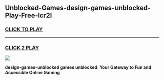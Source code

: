 
## Unblocked-Games-design-games-unblocked-Play-Free-lcr2l
<h3>
<a href="https://premium76.site?title=design-games-unblocked&ref=10A">CLICK TO PLAY</a></h3>
<hr>

<h3>
<a href="https://premium76.site?title=design-games-unblocked&ref=10A">CLICK 2 PLAY</a>
  
</h3>

<a href="https://premium76.site?title=design-games-unblocked&ref=10A"><img src="https://clearcache.store/games.png"></a>


**design-games-unblocked games unblocked: Your Gateway to Fun and Accessible Online Gaming**
